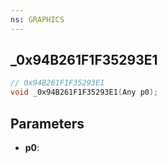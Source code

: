 ```yaml
---
ns: GRAPHICS
---
```

## _0x94B261F1F35293E1

```c
// 0x94B261F1F35293E1
void _0x94B261F1F35293E1(Any p0);
```

## Parameters
* **p0**:
